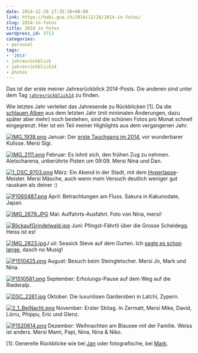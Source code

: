 ```yaml
---
date: 2014-12-28 17:35:30+00:00
link: https://habi.gna.ch/2014/12/28/2014-in-fotos/
slug: 2014-in-fotos
title: 2014 in Fotos
wordpress_id: 3713
categories:
- personal
tags:
- '2014'
- jahresrückblick
- jahresrückblick14
- photos
---
```


Das ist der erste meiner Jahresrückblick 2014-Posts.
Die anderen sind unter dem Tag [`jahresrückblick14`](https://habi.gna.ch/tag/jahresruckblick14) zu finden.

Wie letztes Jahr verleitet das Jahresende zu Rückblicken [1]. Da die [schlauen Alben](http://cl.ly/Z7En) aus dem letzten Jahr (mit minimalen Änderungen, dazu später aber mehr) noch bestehen, sind die schönen Fotos pro Monat schnell eingegrenzt. Hier ist ein Teil meiner Highlights aus dem vergangenen Jahr.

[![IMG_1938.png](https://habi.gna.ch/wp-content/uploads/2014/12/IMG_19382-1024x1024.png)](https://habi.gna.ch/wp-content/uploads/2014/12/IMG_19382.png)
Januar: Der [erste Tauchgang im 2014](http://divelog.davidhaberthuer.ch/2014.01.11.chachelimärit.pdf), vor wunderbarer Kulisse. Mersi Sigi.

[![IMG_2111.png](https://habi.gna.ch/wp-content/uploads/2014/12/IMG_21112-1024x681.png)](https://habi.gna.ch/wp-content/uploads/2014/12/IMG_21112.png)
Februar: Es lohnt sich, den frühen Zug zu nehmen. Aletscharena, unberührte Pisten um 09:09. Mersi Nina und Dan.

[![1_DSC_9703.png](https://habi.gna.ch/wp-content/uploads/2014/12/1_DSC_97032-1024x678.png)](https://habi.gna.ch/wp-content/uploads/2014/12/1_DSC_97032.png)
März: Ein Abend in der Stadt, mit dem [Hyperlapse](https://vimeo.com/92014511)-Meister. Mersi Mäsche, auch wenn mein Versuch deutlich weniger gut rauskam als deiner :)

[![P1060487.png](https://habi.gna.ch/wp-content/uploads/2014/12/P10604872-768x1024.png)](https://habi.gna.ch/wp-content/uploads/2014/12/P10604872.png)
April: Betrachtungen am Fluss. Sakura in Kakunodate, Japan.

[![IMG_2679.JPG](https://habi.gna.ch/wp-content/uploads/2014/12/IMG_26792.jpg)](https://habi.gna.ch/wp-content/uploads/2014/12/IMG_26792.jpg)
Mai: Auffahrts-Ausfahrt. Foto von Nina, mersi!

[![BlickaufGrindelwald.jpg](https://habi.gna.ch/wp-content/uploads/2014/12/BlickaufGrindelwald2-1024x438.jpg)](https://habi.gna.ch/wp-content/uploads/2014/12/BlickaufGrindelwald2.jpg)
Juni: Pfingst-Fährtli über die Grosse Scheidegg. Heiss ist es!

[![IMG_2823.jpg](https://habi.gna.ch/wp-content/uploads/2014/12/IMG_28231.jpg)](https://habi.gna.ch/wp-content/uploads/2014/12/IMG_28231.jpg)J
uli: Seasick Steve auf dem Gurten. Ich [sagte es schon lange](http://www.last.fm/user/habi/library/music/Seasick+Steve), dasch no Musig!

[![P1510425.png](https://habi.gna.ch/wp-content/uploads/2014/12/P15104251-684x1024.png)](https://habi.gna.ch/wp-content/uploads/2014/12/P15104251.png)
August: Besuch beim Steingletscher. Mersi Jo, Mark und Nina.

[![P1510581.png](https://habi.gna.ch/wp-content/uploads/2014/12/P15105811-684x1024.png)](https://habi.gna.ch/wp-content/uploads/2014/12/P15105811.png)
September: Erholungs-Pause auf dem Weg auf die Riederalp.

[![DSC_2261.jpg](https://habi.gna.ch/wp-content/uploads/2014/12/DSC_22611-1024x558.jpg)](https://habi.gna.ch/wp-content/uploads/2014/12/DSC_22611.jpg)
Oktober: Die luxuriösen Garderoben in Latchi, Zypern.

[![2_1_BeiNacht.png](https://habi.gna.ch/wp-content/uploads/2014/12/2_1_BeiNacht1-1024x590.png)](https://habi.gna.ch/wp-content/uploads/2014/12/2_1_BeiNacht1.png)
November: Erster Skitag. In Zermatt, Mersi Mike, David, Lörru, Phippu, Eric und Glenz.

[![P1520614.png](https://habi.gna.ch/wp-content/uploads/2014/12/P15206141-1024x683.png)](https://habi.gna.ch/wp-content/uploads/2014/12/P15206141.png)
Dezember: Weihnachten am Blausee mit der Familie. Weiss ist anders. Mersi Mami, Papi, Nina, Nina & Niko.

[1]: Generelle Rückblicke wie bei [Jan](https://pieceoplastic.com/index.php/6724/best-of-2014-the-jump-page) oder fotografische, bei [Mark](https://permanenttourist.ch/2014/12/review-of-2014).
